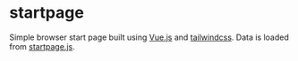 # startpage

Simple browser start page built using [Vue.js](https://vuejs.org) and [tailwindcss](https://tailwindcss.com/).
Data is loaded from [startpage.js](startpage.js).
